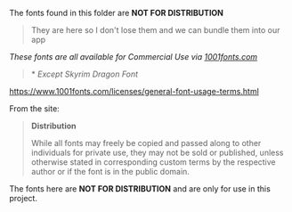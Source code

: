 The fonts found in this folder are **NOT FOR DISTRIBUTION**

> They are here so I don't lose them and we can bundle them into our app

_These fonts are all available for Commercial Use via [1001fonts.com](https://www.1001fonts.com/)_

> \* _Except Skyrim Dragon Font_

https://www.1001fonts.com/licenses/general-font-usage-terms.html

From the site:

> **Distribution**
> 
> While all fonts may freely be copied and passed along to other individuals for private use, they may not be sold or published, unless otherwise stated in corresponding custom terms by the respective author or if the font is in the public domain.

The fonts here are **NOT FOR DISTRIBUTION** and are only for use in this project.
